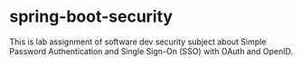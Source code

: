 # spring-boot-security
This is lab assignment of software dev security subject about Simple Password Authentication and Single Sign-On (SSO) with OAuth and OpenID.
